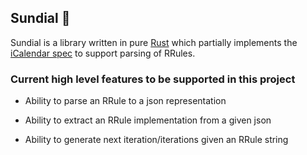 ## Sundial 🚧

Sundial is a library written in pure [Rust](https://www.rust-lang.org/) which partially implements the [iCalendar spec](https://tools.ietf.org/html/rfc5545) to support parsing of RRules.

### Current high level features to be supported in this project

- Ability to parse an RRule to a json representation

- Ability to extract an RRule implementation from a given json

- Ability to generate next iteration/iterations given an RRule string

